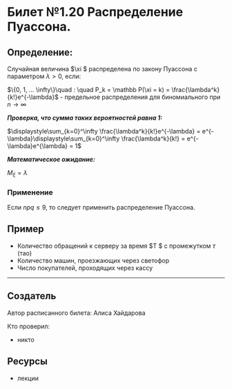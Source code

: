 # Билет №1.20 Распределение Пуассона.

## Определение:

Случайная величина  $\xi $ распределена по закону Пуассона с параметром $\lambda > 0$, если:

$\{0, 1, ... \infty\}\quad : \quad P_k = \mathbb P(\xi = k) = \frac{\lambda^k}{k!}e^{-\lambda}$ - предельное распределения для биномиального при $n \to \infty$

***Проверка, что сумма таких вероятностей равна 1:***

$\displaystyle\sum_{k=0}^\infty \frac{\lambda^k}{k!}e^{-\lambda} = e^{-\lambda}\displaystyle\sum_{k=0}^\infty \frac{\lambda^k}{k!} = e^{-\lambda}e^{\lambda} = 1$

***Математическое ожидание:***

$M_\xi = \lambda$

### Применение

Если $npq \leq 9$, то следует применить распределение Пуассона.

## Пример

- Количество обращений к серверу за время  $T $ с промежутком $\tau$ (тао)
- Количество машин, проезжающих через светофор
- Число покупателей, проходящих через кассу

---
## Создатель

Автор расписанного билета: Алиса Хайдарова

Кто проверил:
- никто

## Ресурсы
- лекции
